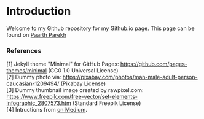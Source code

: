 # Introduction
Welcome to my Github repository for my Github.io page.
This page can be found on [Paarth Parekh](https://paarthparekh.github.io/)

### References

[1] Jekyll theme "Minimal" for GitHub Pages: https://github.com/pages-themes/minimal (CC0 1.0 Universal License)
<br>[2] Dummy photo via: https://pixabay.com/photos/man-male-adult-person-caucasian-1209494/ (Pixabay License)
<br>[3] Dummy thumbnail image created by rawpixel.com: https://www.freepik.com/free-vector/set-elements-infographic_2807573.htm (Standard Freepik License)
<br>[4] Intructions from [on Medium](https://medium.com/@evanca/set-up-your-portfolio-website-in-less-than-10-minutes-with-github-pages-d0efa8ff56fd).
